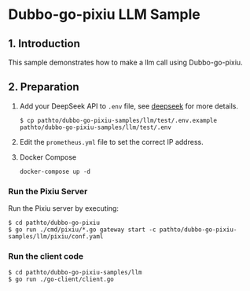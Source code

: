 # **Dubbo-go-pixiu LLM Sample**

## 1. **Introduction**

This sample demonstrates how to make a llm call using Dubbo-go-pixiu.

## 2. **Preparation**

1. Add your DeepSeek API to `.env` file, see [deepseek](https://platform.deepseek.com) for more details.

    ```shell
    $ cp pathto/dubbo-go-pixiu-samples/llm/test/.env.example pathto/dubbo-go-pixiu-samples/llm/test/.env
    ```
   
2. Edit the `prometheus.yml` file to set the correct IP address.

3. Docker Compose
    ```shell
    docker-compose up -d
    ```

### **Run the Pixiu Server**

Run the Pixiu server by executing:

```shell
$ cd pathto/dubbo-go-pixiu
$ go run ./cmd/pixiu/*.go gateway start -c pathto/dubbo-go-pixiu-samples/llm/pixiu/conf.yaml
```

### **Run the client code**

```shell
$ cd pathto/dubbo-go-pixiu-samples/llm
$ go run ./go-client/client.go
```